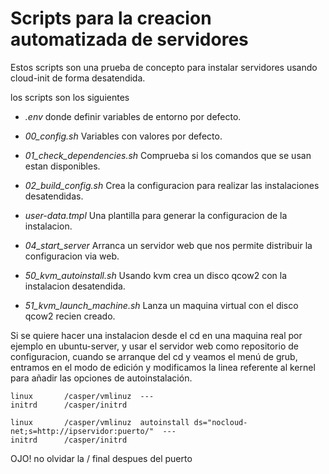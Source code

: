 # Scripts para la creacion automatizada de servidores

Estos scripts son una prueba de concepto para instalar servidores usando cloud-init de forma desatendida.

los scripts son los siguientes

* *.env* donde definir variables de entorno por defecto.
* *00_config.sh* Variables con valores por defecto.
* *01_check_dependencies.sh* Comprueba si los comandos que se usan estan disponibles.
* *02_build_config.sh* Crea la configuracion para realizar las instalaciones desatendidas.
* *user-data.tmpl* Una plantilla para generar la configuracion de la instalacion.
* *04_start_server* Arranca un servidor web que nos permite distribuir la configuracion via web.

* *50_kvm_autoinstall.sh* Usando kvm crea un disco qcow2 con la instalacion desatendida.
* *51_kvm_launch_machine.sh* Lanza un maquina virtual con el disco qcow2 recien creado.


Si se quiere hacer una instalacion desde el cd en una maquina real por ejemplo en ubuntu-server, y usar el servidor web como repositorio de configuracion, cuando se arranque del cd y veamos el menú de grub, entramos en el modo de edición y modificamos la linea referente al kernel para añadir las opciones de autoinstalación.

```data
linux       /casper/vmlinuz  ---
initrd      /casper/initrd
```

```data
linux       /casper/vmlinuz  autoinstall ds="nocloud-net;s=http://ipservidor:puerto/"  ---
initrd      /casper/initrd
```

OJO! no olvidar la / final despues del puerto